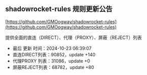 ## shadowrocket-rules 规则更新公告

[https://github.com/GMOogway/shadowrocket-rules](https://github.com/GMOogway/shadowrocket-rules)

提供全面的直连（DIRECT）、代理（PROXY）、屏蔽（REJECT）列表
- 最后 更新 时间：2024-10-23 06:39:07
- 直连DIRECT列表：90852，update +140
- 代理PROXY 列表：31086，update +0
- 屏蔽REJECT列表：68782，update +80
